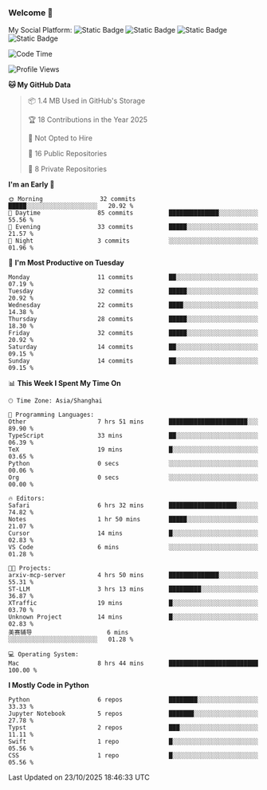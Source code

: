 ### Welcome 👋

<!--
**CheneyNine/CheneyNine** is a ✨ _special_ ✨ repository because its `README.md` (this file) appears on your GitHub profile.

Here are some ideas to get you started:

- 🔭 I’m currently working on ...
- 🌱 I’m currently learning ...
- 👯 I’m looking to collaborate on ...
- 🤔 I’m looking for help with ...
- 💬 Ask me about ...
- 📫 How to reach me: ...
- 😄 Pronouns: ...
- ⚡ Fun fact: ...
-->

My Social Platform:
![Static Badge](https://img.shields.io/badge/_-CheneyNine-black?style=flat&logo=Github&logoColor=white&cacheSeconds=https%3A%2F%2Fgithub.com%2FCheneyNine)
![Static Badge](https://img.shields.io/badge/_-cheneynine.top-purple?style=flat&logo=googlehome&logoColor=white&link=https%3A%2F%2Fwww.cheneynine.top)
![Static Badge](https://img.shields.io/badge/_-CQU__Cheney-green?style=flat&logo=wechat&logoColor=white&link=https%3A%2F%2Fwww.linkedin.com%2Fin%2Fyinan-chen-9b09202b9%2F)
![Static Badge](https://img.shields.io/badge/_-Cheney-blue?style=flat&logo=linkedin&logoColor=white&link=https%3A%2F%2Fwww.linkedin.com%2Fin%2Fyinan-chen-9b09202b9%2F)


<!--START_SECTION:waka-->
![Code Time](http://img.shields.io/badge/Code%20Time-419%20hrs%2051%20mins-blue)

![Profile Views](http://img.shields.io/badge/Profile%20Views-0-blue)

**🐱 My GitHub Data** 

> 📦 1.4 MB Used in GitHub's Storage 
 > 
> 🏆 18 Contributions in the Year 2025
 > 
> 🚫 Not Opted to Hire
 > 
> 📜 16 Public Repositories 
 > 
> 🔑 8 Private Repositories 
 > 
**I'm an Early 🐤** 

```text
🌞 Morning                32 commits          █████░░░░░░░░░░░░░░░░░░░░   20.92 % 
🌆 Daytime                85 commits          ██████████████░░░░░░░░░░░   55.56 % 
🌃 Evening                33 commits          █████░░░░░░░░░░░░░░░░░░░░   21.57 % 
🌙 Night                  3 commits           ░░░░░░░░░░░░░░░░░░░░░░░░░   01.96 % 
```
📅 **I'm Most Productive on Tuesday** 

```text
Monday                   11 commits          ██░░░░░░░░░░░░░░░░░░░░░░░   07.19 % 
Tuesday                  32 commits          █████░░░░░░░░░░░░░░░░░░░░   20.92 % 
Wednesday                22 commits          ████░░░░░░░░░░░░░░░░░░░░░   14.38 % 
Thursday                 28 commits          █████░░░░░░░░░░░░░░░░░░░░   18.30 % 
Friday                   32 commits          █████░░░░░░░░░░░░░░░░░░░░   20.92 % 
Saturday                 14 commits          ██░░░░░░░░░░░░░░░░░░░░░░░   09.15 % 
Sunday                   14 commits          ██░░░░░░░░░░░░░░░░░░░░░░░   09.15 % 
```


📊 **This Week I Spent My Time On** 

```text
🕑︎ Time Zone: Asia/Shanghai

💬 Programming Languages: 
Other                    7 hrs 51 mins       ██████████████████████░░░   89.90 % 
TypeScript               33 mins             ██░░░░░░░░░░░░░░░░░░░░░░░   06.39 % 
TeX                      19 mins             █░░░░░░░░░░░░░░░░░░░░░░░░   03.65 % 
Python                   0 secs              ░░░░░░░░░░░░░░░░░░░░░░░░░   00.06 % 
Org                      0 secs              ░░░░░░░░░░░░░░░░░░░░░░░░░   00.00 % 

🔥 Editors: 
Safari                   6 hrs 32 mins       ███████████████████░░░░░░   74.82 % 
Notes                    1 hr 50 mins        █████░░░░░░░░░░░░░░░░░░░░   21.07 % 
Cursor                   14 mins             █░░░░░░░░░░░░░░░░░░░░░░░░   02.83 % 
VS Code                  6 mins              ░░░░░░░░░░░░░░░░░░░░░░░░░   01.28 % 

🐱‍💻 Projects: 
arxiv-mcp-server         4 hrs 50 mins       ██████████████░░░░░░░░░░░   55.31 % 
ST-LLM                   3 hrs 13 mins       █████████░░░░░░░░░░░░░░░░   36.87 % 
XTraffic                 19 mins             █░░░░░░░░░░░░░░░░░░░░░░░░   03.70 % 
Unknown Project          14 mins             █░░░░░░░░░░░░░░░░░░░░░░░░   02.83 % 
美赛辅导                     6 mins              ░░░░░░░░░░░░░░░░░░░░░░░░░   01.28 % 

💻 Operating System: 
Mac                      8 hrs 44 mins       █████████████████████████   100.00 % 
```

**I Mostly Code in Python** 

```text
Python                   6 repos             ████████░░░░░░░░░░░░░░░░░   33.33 % 
Jupyter Notebook         5 repos             ███████░░░░░░░░░░░░░░░░░░   27.78 % 
Typst                    2 repos             ███░░░░░░░░░░░░░░░░░░░░░░   11.11 % 
Swift                    1 repo              █░░░░░░░░░░░░░░░░░░░░░░░░   05.56 % 
CSS                      1 repo              █░░░░░░░░░░░░░░░░░░░░░░░░   05.56 % 
```




 Last Updated on 23/10/2025 18:46:33 UTC
<!--END_SECTION:waka-->



